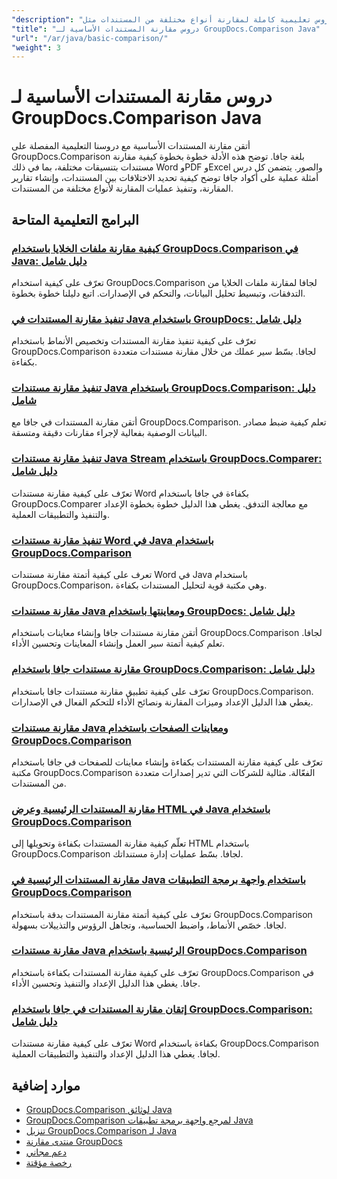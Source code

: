 ```yaml
---
"description": "دروس تعليمية كاملة لمقارنة أنواع مختلفة من المستندات مثل Word وPDF وExcel والصور والمزيد باستخدام GroupDocs.Comparison لـ Java."
"title": "دروس مقارنة المستندات الأساسية لـ GroupDocs.Comparison Java"
"url": "/ar/java/basic-comparison/"
"weight": 3
---
```


# دروس مقارنة المستندات الأساسية لـ GroupDocs.Comparison Java

أتقن مقارنة المستندات الأساسية مع دروسنا التعليمية المفصلة على GroupDocs.Comparison بلغة جافا. توضح هذه الأدلة خطوة بخطوة كيفية مقارنة مستندات بتنسيقات مختلفة، بما في ذلك Word وPDF وExcel والصور. يتضمن كل درس أمثلة عملية على أكواد جافا توضح كيفية تحديد الاختلافات بين المستندات، وإنشاء تقارير المقارنة، وتنفيذ عمليات المقارنة لأنواع مختلفة من المستندات.

## البرامج التعليمية المتاحة

### [كيفية مقارنة ملفات الخلايا باستخدام GroupDocs.Comparison في Java: دليل شامل](./compare-cell-files-groupdocs-java-streams/)
تعرّف على كيفية استخدام GroupDocs.Comparison لجافا لمقارنة ملفات الخلايا من التدفقات، وتبسيط تحليل البيانات، والتحكم في الإصدارات. اتبع دليلنا خطوة بخطوة.

### [تنفيذ مقارنة المستندات في Java باستخدام GroupDocs: دليل شامل](./java-document-comparison-groupdocs-tutorial/)
تعرّف على كيفية تنفيذ مقارنة المستندات وتخصيص الأنماط باستخدام GroupDocs.Comparison لجافا. بسّط سير عملك من خلال مقارنة مستندات متعددة بكفاءة.

### [تنفيذ مقارنة مستندات Java باستخدام GroupDocs.Comparison: دليل شامل](./java-document-comparison-groupdocs-metadata-source/)
أتقن مقارنة المستندات في جافا مع GroupDocs.Comparison. تعلم كيفية ضبط مصادر البيانات الوصفية بفعالية لإجراء مقارنات دقيقة ومتسقة.

### [تنفيذ مقارنة مستندات Java Stream باستخدام GroupDocs.Comparer: دليل شامل](./java-stream-document-comparison-groupdocs/)
تعرّف على كيفية مقارنة مستندات Word بكفاءة في جافا باستخدام GroupDocs.Comparer مع معالجة التدفق. يغطي هذا الدليل خطوة بخطوة الإعداد والتنفيذ والتطبيقات العملية.

### [تنفيذ مقارنة مستندات Word في Java باستخدام GroupDocs.Comparison](./word-document-comparison-groupdocs-java/)
تعرف على كيفية أتمتة مقارنة مستندات Word في Java باستخدام GroupDocs.Comparison، وهي مكتبة قوية لتحليل المستندات بكفاءة.

### [مقارنة مستندات Java ومعاينتها باستخدام GroupDocs: دليل شامل](./master-java-document-comparison-preview-groupdocs/)
أتقن مقارنة مستندات جافا وإنشاء معاينات باستخدام GroupDocs.Comparison لجافا. تعلم كيفية أتمتة سير العمل وإنشاء المعاينات وتحسين الأداء.

### [مقارنة مستندات جافا باستخدام GroupDocs.Comparison: دليل شامل](./java-document-comparison-groupdocs-comparison/)
تعرّف على كيفية تطبيق مقارنة مستندات جافا باستخدام GroupDocs.Comparison. يغطي هذا الدليل الإعداد وميزات المقارنة ونصائح الأداء للتحكم الفعال في الإصدارات.

### [مقارنة مستندات Java ومعاينات الصفحات باستخدام GroupDocs.Comparison](./java-groupdocs-comparison-document-management/)
تعرّف على كيفية مقارنة المستندات بكفاءة وإنشاء معاينات للصفحات في جافا باستخدام مكتبة GroupDocs.Comparison الفعّالة. مثالية للشركات التي تدير إصدارات متعددة من المستندات.

### [مقارنة المستندات الرئيسية وعرض HTML في Java باستخدام GroupDocs.Comparison](./master-groupdocs-comparison-java-document-html-rendering/)
تعلّم كيفية مقارنة المستندات بكفاءة وتحويلها إلى HTML باستخدام GroupDocs.Comparison لجافا. بسّط عمليات إدارة مستنداتك.

### [مقارنة المستندات الرئيسية في Java باستخدام واجهة برمجة التطبيقات GroupDocs.Comparison](./mastering-document-comparison-java-groupdocs/)
تعرّف على كيفية أتمتة مقارنة المستندات بدقة باستخدام GroupDocs.Comparison لجافا. خصّص الأنماط، واضبط الحساسية، وتجاهل الرؤوس والتذييلات بسهولة.

### [مقارنة مستندات Java الرئيسية باستخدام GroupDocs.Comparison](./java-groupdocs-comparison-document-management-guide/)
تعرّف على كيفية مقارنة المستندات بكفاءة باستخدام GroupDocs.Comparison في جافا. يغطي هذا الدليل الإعداد والتنفيذ وتحسين الأداء.

### [إتقان مقارنة المستندات في جافا باستخدام GroupDocs.Comparison: دليل شامل](./document-comparison-groupdocs-java/)
تعرّف على كيفية مقارنة مستندات Word بكفاءة باستخدام GroupDocs.Comparison لجافا. يغطي هذا الدليل الإعداد والتنفيذ والتطبيقات العملية.

## موارد إضافية

- [GroupDocs.Comparison لوثائق Java](https://docs.groupdocs.com/comparison/java/)
- [GroupDocs.Comparison لمرجع واجهة برمجة تطبيقات Java](https://reference.groupdocs.com/comparison/java/)
- [تنزيل GroupDocs.Comparison لـ Java](https://releases.groupdocs.com/comparison/java/)
- [منتدى مقارنة GroupDocs](https://forum.groupdocs.com/c/comparison)
- [دعم مجاني](https://forum.groupdocs.com/)
- [رخصة مؤقتة](https://purchase.groupdocs.com/temporary-license/)
